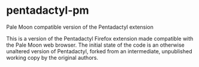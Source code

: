 # pentadactyl-pm
Pale Moon compatible version of the Pentadactyl extension

This is a version of the Pentadactyl Firefox extension made compatible with the Pale Moon web browser.
The initial state of the code is an otherwise unaltered version of Pentadactyl, forked from an 
intermediate, unpublished working copy by the original authors.
